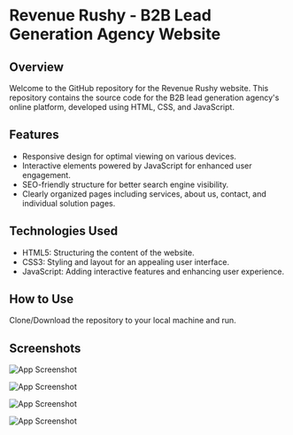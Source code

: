 # Revenue Rushy - B2B Lead Generation Agency Website

## Overview

Welcome to the GitHub repository for the Revenue Rushy website. This repository contains the source code for the B2B lead generation agency's online platform, developed using HTML, CSS, and JavaScript.

## Features

- Responsive design for optimal viewing on various devices.
- Interactive elements powered by JavaScript for enhanced user engagement.
- SEO-friendly structure for better search engine visibility.
- Clearly organized pages including services, about us, contact, and individual solution pages.

## Technologies Used

- HTML5: Structuring the content of the website.
- CSS3: Styling and layout for an appealing user interface.
- JavaScript: Adding interactive features and enhancing user experience.

## How to Use

 Clone/Download the repository to your local machine and run.

## Screenshots
![App Screenshot](https://www.dropbox.com/scl/fi/vy58cf03uk9lt5fzzsahq/Screenshot-2024-01-14-220230.png?rlkey=ubqidgfz6v7x652c9vhws7shx&raw=1)

![App Screenshot](https://www.dropbox.com/scl/fi/dcwcxak2yrefmvp745af9/Screenshot-2024-01-14-233728.png?rlkey=kpj3o60wwdmycz9k8kzk7ptmz&raw=1)

![App Screenshot](https://www.dropbox.com/scl/fi/x36cy1to753nvdd5cmumd/Screenshot-2024-01-14-220046.png?rlkey=994txfs3ieigm29zi91v1t1p5&raw=1)

![App Screenshot](https://www.dropbox.com/scl/fi/uzvwwwe6csbs2fzgu84ji/Revenue-Rushy-1.png?rlkey=ejm3uhjnuhpz2adch78vb7e0a&raw=1)

